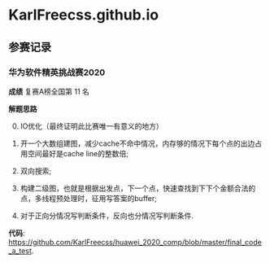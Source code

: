 # KarlFreecss.github.io  

## 参赛记录  

### 华为软件精英挑战赛2020  

**成绩** 复赛A榜全国第 11 名

**解题思路**  

0. IO优化（最终证明此比赛唯一有意义的地方）

1. 开一个大数组建图，减少cache不命中情况，内存够的情况下每个点的出边占用空间最好是cache line的整数倍;
2. 双向搜索;
3. 构建二级图，也就是根据出发点，下一个点，快速查找到下下个金额合法的点，多线程预处理时，征用写答案的buffer;
4. 对于正向分情况写判断条件，反向也分情况写判断条件.

**代码**: https://github.com/KarlFreecss/huawei_2020_comp/blob/master/final_code_a_test.  
